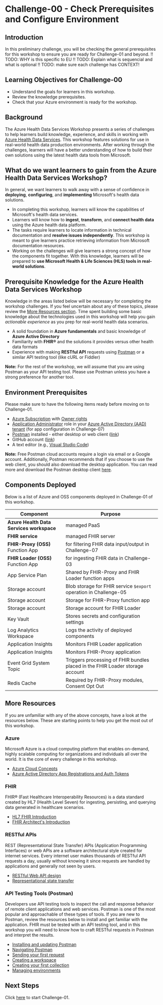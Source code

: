 # Challenge-00 - Check Prerequisites and Configure Environment

## Introduction

In this preliminary challenge, you will be checking the general prerequisites for this workshop to ensure you are ready for Challenge-01 and beyond.
!! TODO: WHY is this specific to EU
!! TODO: Explain what is sequencial and what is optional
!! TODO: make sure each challenge has CONTEXT!


## Learning Objectives for Challenge-00

+ Understand the goals for learners in this workshop.
+ Review the knowledge prerequisites.
+ Check that your Azure environment is ready for the workshop.

## Background

The Azure Health Data Services Workshop presents a series of challenges to help learners build knowledge, experience, and skills in working with [Azure Health Data Services](https://docs.microsoft.com/azure/healthcare-apis/healthcare-apis-overview). This workshop features solutions for use in real-world health data production environments. After working through the challenges, learners will have a better understanding of how to build their own solutions using the latest health data tools from Microsoft.

## What do we want learners to gain from the Azure Health Data Services Workshop?

In general, we want learners to walk away with a sense of confidence in **deploying**, **configuring**, and **implementing** Microsoft's health data solutions.

+ In completing this workshop, learners will know the capabilities of Microsoft's health data services.
+ Learners will know how to **ingest**, **transform**, and **connect health data** using the Azure health data platform.
+ The tasks require learners to locate information in technical documentation and **resolve issues independently**. This workshop is meant to give learners practice retrieving information from Microsoft documentation resources.
+ Working on the challenges will give learners a strong concept of how the components fit together. With this knowledge, learners will be prepared to **use Microsoft Health & Life Sciences (HLS) tools in real-world solutions**.

## Prerequisite Knowledge for the Azure Health Data Services Workshop

Knowledge in the areas listed below will be necessary for completing the workshop challenges. If you feel uncertain about any of these topics, please review the [More Resources section](#more-resources). Time spent building some basic knowledge about the technologies used in this workshop will help you gain *actionable experience* as you prep for real-world health data scenarios.

+ A solid foundation in **Azure fundamentals** and basic knowledge of **Azure Active Directory**
+ Familiarity with **FHIR®** and the solutions it provides versus other health data formats
+ Experience with making **RESTful API** requests using [Postman](https://www.postman.com/api-platform/api-testing/) or a similar API testing tool (like cURL or Fiddler)

**Note:** For the rest of the workshop, we will assume that you are using Postman as your API testing tool. Please use Postman unless you have a strong preference for another tool.

## Environment Prerequisites

Please make sure to have the following items ready before moving on to Challenge-01.

+ [Azure Subscription](https://azure.microsoft.com/) with [Owner rights](https://docs.microsoft.com/azure/role-based-access-control/built-in-roles#owner)
+ [Application Administrator](https://docs.microsoft.com/azure/active-directory/roles/permissions-reference#all-roles) role in your [Azure Active Directory (AAD) tenant](https://docs.microsoft.com/azure/active-directory/fundamentals/active-directory-whatis#:~:text=Azure%20tenant,tenant%20represents%20a%20single%20organization) (for app configuration in Challenge-07)
+ [Postman](https://www.postman.com/) installed - either desktop or web client ([link](https://www.getpostman.com/))
+ GitHub account ([link](https://github.com/))
+ A text editor (e.g., [Visual Studio Code](https://code.visualstudio.com/))

**Note:** Free Postman cloud accounts require a login via email or a Google account. Additionally, Postman recommends that if you choose to use the web client, you should also download the desktop application. You can read more and download the Postman desktop client [here](https://www.postman.com/downloads).

## Components Deployed

Below is a list of Azure and OSS components deployed in Challenge-01 of this workshop. 

Component | Purpose                               
----------|--------------------------------------------
**Azure Health Data Services workspace** | managed PaaS
**FHIR service** | managed FHIR server
**FHIR-Proxy (OSS)** Function App | for filtering FHIR data input/output in Challenge-07
**FHIR Loader (OSS)** Function App | for ingesting FHIR data in Challenge-03
App Service Plan | Shared by FHIR-Proxy and FHIR Loader function apps
Storage account | Blob storage for FHIR service `$export` operation in Challenge-05
Storage account | Storage for FHIR-Proxy function app
Storage account | Storage account for FHIR Loader
Key Vault | Stores secrets and configuration settings
Log Analytics Workspace | Logs the activity of deployed components
Application Insights | Monitors FHIR Loader application
Application Insights | Monitors FHIR-Proxy application
Event Grid System Topic | Triggers processing of FHIR bundles placed in the FHIR Loader storage account
Redis Cache | Required by FHIR-Proxy modules, Consent Opt Out


## More Resources 

If you are unfamiliar with any of the above concepts, have a look at the resources below. These are starting points to help you get the most out of this workshop.

### Azure

Microsoft Azure is a cloud computing platform that enables on-demand, highly scalable computing for organizations and individuals all over the world. It is the core of every challenge in this workshop.

+ [Azure Cloud Concepts](https://docs.microsoft.com/learn/paths/az-900-describe-cloud-concepts/)
+ [Azure Active Directory App Registrations and Auth Tokens](https://docs.microsoft.com/learn/modules/implement-app-registration/)

### FHIR

FHIR® (Fast Healthcare Interoperability Resources) is a data standard created by HL7 (Health Level Seven) for ingesting, persisting, and querying data generated in healthcare scenarios.

+ [HL7 FHIR Introduction](https://www.hl7.org/fhir/summary.html)
+ [FHIR Architect's Introduction](https://www.hl7.org/fhir/overview-arch.html)

### RESTful APIs

REST (Representational State Transfer) APIs (Application Programming Interfaces) or web APIs are a software architectural style created for internet services. Every internet user makes thousands of RESTful API requests a day, usually without knowing it since requests are handled by applications and generally not seen by users.

+ [RESTful Web API design](https://docs.microsoft.com/azure/architecture/best-practices/api-design)
+ [Representational state transfer](https://wikipedia.org/wiki/Representational_state_transfer)

### API Testing Tools (Postman)

Developers use API testing tools to inspect the call and response behavior of remote client applications and web services. Postman is one of the most popular and approachable of these types of tools. If you are new to Postman, review the resources below to install and get familiar with the application. FHIR must be tested with an API testing tool, and in this workshop you will need to know how to craft RESTful requests in Postman and interpret the results.

+ [Installing and updating Postman](https://learning.postman.com/docs/getting-started/installation-and-updates/)
+ [Navigating Postman](https://learning.postman.com/docs/getting-started/navigating-postman/)
+ [Sending your first request](https://learning.postman.com/docs/getting-started/sending-the-first-request/)
+ [Creating a workspace](https://learning.postman.com/docs/getting-started/creating-your-first-workspace/)
+ [Creating your first collection](https://learning.postman.com/docs/getting-started/creating-the-first-collection/)
+ [Managing environments](https://learning.postman.com/docs/sending-requests/managing-environments/)

## Next Steps

Click [here](<../Challenge-01 - Deploy AHDS workspace and FHIR service/Readme.md>) to start Challenge-01.